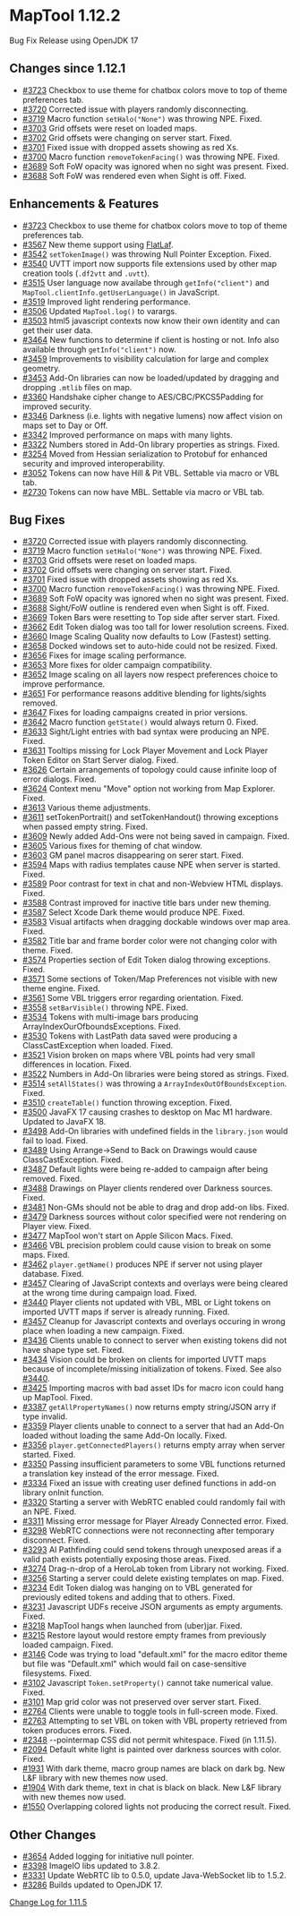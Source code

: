 # MapTool 1.12.2
Bug Fix Release using OpenJDK 17

## Changes since 1.12.1
- [#3723][i3723] Checkbox to use theme for chatbox colors move to top of theme preferences tab. 
- [#3720][i3720] Corrected issue with players randomly disconnecting.
- [#3719][i3719] Macro function `setHalo("None")` was throwing NPE. Fixed.
- [#3703][i3703] Grid offsets were reset on loaded maps.
- [#3702][i3702] Grid offsets were changing on server start. Fixed.
- [#3701][i3701] Fixed issue with dropped assets showing as red Xs.
- [#3700][i3700] Macro function `removeTokenFacing()` was throwing NPE. Fixed.
- [#3689][i3689] Soft FoW opacity was ignored when no sight was present. Fixed.
- [#3688][i3688] Soft FoW was rendered even when Sight is off. Fixed.

## Enhancements & Features
- [#3723][i3723] Checkbox to use theme for chatbox colors move to top of theme preferences tab.
- [#3567][i3567] New theme support using [FlatLaf](https://www.formdev.com/flatlaf/).
- [#3542][i3542] `setTokenImage()` was throwing Null Pointer Exception. Fixed.
- [#3540][i3540] UVTT import now supports file extensions used by other map creation tools (`.df2vtt` and `.uvtt`).
- [#3515][i3515] User language now availabe through `getInfo("client")` and `MapTool.clientInfo.getUserLanguage()` in JavaScript.
- [#3519][i3519] Improved light rendering performance.
- [#3506][i3506] Updated `MapTool.log()` to varargs.
- [#3503][i3503] html5 javascript contexts now know their own identity and can get their user data.
- [#3464][i3464] New functions to determine if client is hosting or not. Info also available through `getInfo("client")` now.
- [#3459][i3459] Improvements to visibility calculation for large and complex geometry.
- [#3453][i3453] Add-On libraries can now be loaded/updated by dragging and dropping `.mtlib` files on map.
- [#3360][i3360] Handshake cipher change to AES/CBC/PKCS5Padding for improved security.
- [#3346][i3346] Darkness (i.e. lights with negative lumens) now affect vision on maps set to Day or Off.
- [#3342][i3342] Improved performance on maps with many lights.
- [#3322][i3322] Numbers stored in Add-On library properties as strings. Fixed.
- [#3254][i3254] Moved from Hessian serialization to Protobuf for enhanced security and improved interoperability.
- [#3052][i3052] Tokens can now have Hill & Pit VBL. Settable via macro or VBL tab.
- [#2730][i2730] Tokens can now have MBL. Settable via macro or VBL tab.

## Bug Fixes
- [#3720][i3720] Corrected issue with players randomly disconnecting.
- [#3719][i3719] Macro function `setHalo("None")` was throwing NPE. Fixed.
- [#3703][i3703] Grid offsets were reset on loaded maps.
- [#3702][i3702] Grid offsets were changing on server start. Fixed.
- [#3701][i3701] Fixed issue with dropped assets showing as red Xs.
- [#3700][i3700] Macro function `removeTokenFacing()` was throwing NPE. Fixed.
- [#3689][i3689] Soft FoW opacity was ignored when no sight was present. Fixed.
- [#3688][i3688] Sight/FoW outline is rendered even when Sight is off. Fixed.
- [#3669][i3669] Token Bars were resetting to Top side after server start. Fixed.
- [#3662][i3662] Edit Token dialog was too tall for lower resolution screens. Fixed.
- [#3660][i3660] Image Scaling Quality now defaults to Low (Fastest) setting.
- [#3658][i3658] Docked windows set to auto-hide could not be resized. Fixed.
- [#3656][i3656] Fixes for image scaling performance.
- [#3653][i3653] More fixes for older campaign compatibility.
- [#3652][i3652] Image scaling on all layers now respect preferences choice to improve performance.
- [#3651][i3651] For performance reasons additive blending for lights/sights removed.
- [#3647][i3647] Fixes for loading campaigns created in prior versions.
- [#3642][i3642] Macro function `getState()` would always return 0. Fixed.
- [#3633][i3633] Sight/Light entries with bad syntax were producing an NPE. Fixed.
- [#3631][i3631] Tooltips missing for Lock Player Movement and Lock Player Token Editor on Start Server dialog. Fixed.
- [#3626][i3626] Certain arrangements of topology could cause infinite loop of error dialogs. Fixed.
- [#3624][i3624] Context menu "Move" option not working from Map Explorer. Fixed.
- [#3613][i3613] Various theme adjustments.
- [#3611][i3611] setTokenPortrait() and setTokenHandout() throwing exceptions when passed empty string. Fixed.
- [#3609][i3609] Newly added Add-Ons were not being saved in campaign. Fixed.
- [#3605][i3605] Various fixes for theming of chat window.
- [#3603][i3603] GM panel macros disappearing on serer start. Fixed.
- [#3594][i3594] Maps with radius templates cause NPE when server is started. Fixed.
- [#3589][i3589] Poor contrast for text in chat and non-Webview HTML displays. Fixed.
- [#3588][i3588] Contrast improved for inactive title bars under new theming.
- [#3587][i3587] Select Xcode Dark theme would produce NPE. Fixed.
- [#3583][i3583] Visual artifacts when dragging dockable windows over map area. Fixed.
- [#3582][i3582] Title bar and frame border color were not changing color with theme. Fixed.
- [#3574][i3574] Properties section of Edit Token dialog throwing exceptions. Fixed.
- [#3571][i3571] Some sections of Token/Map Preferences not visible with new theme engine. Fixed.
- [#3561][i3561] Some VBL triggers error regarding orientation. Fixed.
- [#3558][i3558] `setBarVisible()` throwing NPE. Fixed.
- [#3534][i3534] Tokens with multi-image bars producing ArrayIndexOurOfboundsExceptions. Fixed.
- [#3530][i3530] Tokens with LastPath data saved were producing a ClassCastException when loaded. Fixed.
- [#3521][i3521] Vision broken on maps where VBL points had very small differences in location. Fixed. 
- [#3522][i3522] Numbers in Add-On libraries were being stored as strings. Fixed.
- [#3514][i3514] `setAllStates()` was throwing a `ArrayIndexOutOfBoundsException`. Fixed.
- [#3510][i3510] `createTable()` function throwing exception. Fixed.
- [#3500][i3500] JavaFX 17 causing crashes to desktop on Mac M1 hardware. Updated to JavaFX 18.
- [#3498][i3498] Add-On libraries with undefined fields in the `library.json` would fail to load. Fixed.
- [#3489][i3489] Using Arrange->Send to Back on Drawings would cause ClassCastException. Fixed.
- [#3487][i3487] Default lights were being re-added to campaign after being removed. Fixed.
- [#3488][i3488] Drawings on Player clients rendered over Darkness sources. Fixed.
- [#3481][i3481] Non-GMs should not be able to drag and drop add-on libs. Fixed.
- [#3479][i3479] Darkness sources without color specified were not rendering on Player view. Fixed.
- [#3477][i3477] MapTool won't start on Apple Silicon Macs. Fixed.
- [#3466][i3466] VBL precision problem could cause vision to break on some maps. Fixed.
- [#3462][i3462] `player.getName()` produces NPE if server not using player database. Fixed.
- [#3457][i3457] Clearing of JavaScript contexts and overlays were being cleared at the wrong time during campaign load.  Fixed.
- [#3440][i3440] Player clients not updated with VBL, MBL or Light tokens on imported UVTT maps if server is already running. Fixed.
- [#3457][i3457] Cleanup for Javascript contexts and overlays occuring in wrong place when loading a new campaign. Fixed.
- [#3436][i3436] Clients unable to connect to server when existing tokens did not have shape type set. Fixed.
- [#3434][i3434] Vision could be broken on clients for imported UVTT maps because of incomplete/missing initialization of tokens. Fixed. See also [#3440][i3440].
- [#3425][i3425] Importing macros with bad asset IDs for macro icon could hang up MapTool. Fixed.
- [#3387][i3387] `getAllPropertyNames()` now returns empty string/JSON arry if type invalid.
- [#3359][i3359] Player clients unable to connect to a server that had an Add-On loaded without loading the same Add-On locally. Fixed.
- [#3356][i3356] `player.getConnectedPlayers()` returns empty array when server started. Fixed.
- [#3350][i3350] Passing insufficient parameters to some VBL functions returned a translation key instead of the error message. Fixed.
- [#3334][i3334] Fixed an issue with creating user defined functions in add-on library onInit function.
- [#3320][i3320] Starting a server with WebRTC enabled could randomly fail with an NPE. Fixed.
- [#3311][i3311] Missing error message for Player Already Connected error. Fixed.
- [#3298][i3298] WebRTC connections were not reconnecting after temporary disconnect. Fixed.
- [#3293][i3293] AI Pathfinding could send tokens through unexposed areas if a valid path exists potentially exposing those areas. Fixed.
- [#3274][i3274] Drag-n-drop of a HeroLab token from Library not working. Fixed.
- [#3256][i3256] Starting a server could delete existing templates on map. Fixed.
- [#3234][i3234] Edit Token dialog was hanging on to VBL generated for previously edited tokens and adding that to others. Fixed.
- [#3231][i3231] Javascript UDFs receive JSON arguments as empty arguments. Fixed.
- [#3218][i3218] MapTool hangs when launched from (uber)jar. Fixed.
- [#3215][i3215] Restore layout would restore empty frames from previously loaded campaign. Fixed.
- [#3146][i3146] Code was trying to load "default.xml" for the macro editor theme but file was "Default.xml" which would fail on case-sensitive filesystems. Fixed.
- [#3102][i3102] Javascript `Token.setProperty()` cannot take numerical value. Fixed.
- [#3101][i3101] Map grid color was not preserved over server start. Fixed.
- [#2764][i2764] Clients were unable to toggle tools in full-screen mode. Fixed.
- [#2763][i2763] Attempting to set VBL on token with VBL property retrieved from token produces errors. Fixed.
- [#2348][i2348] --pointermap CSS did not permit whitespace. Fixed (in 1.11.5).
- [#2094][i2094] Default white light is painted over darkness sources with color. Fixed.
- [#1931][i1931] With dark theme, macro group names are black on dark bg. New L&F library with new themes now used.
- [#1904][i1904] With dark theme, text in chat is black on black. New L&F library with new themes now used.
- [#1550][i1550] Overlapping colored lights not producing the correct result. Fixed.

## Other Changes
- [#3654][i3654] Added logging for initiative null pointer.
- [#3398][i3398] ImageIO libs updated to 3.8.2.
- [#3331][i3331] Update WebRTC lib to 0.5.0, update Java-WebSocket lib to 1.5.2.
- [#3286][i3286] Builds updated to OpenJDK 17.

[Change Log for 1.11.5](https://github.com/RPTools/maptool/blob/1.11.5/CHANGE_LOG.md)

[i]: https://github.com/RPTools/maptool/issues/
[i3723]: https://github.com/RPTools/maptool/issues/3723
[i3720]: https://github.com/RPTools/maptool/issues/3720
[i3719]: https://github.com/RPTools/maptool/issues/19
[i3703]: https://github.com/RPTools/maptool/issues/3703
[i3702]: https://github.com/RPTools/maptool/issues/3702
[i3701]: https://github.com/RPTools/maptool/issues/3701
[i3700]: https://github.com/RPTools/maptool/issues/3700
[i3689]: https://github.com/RPTools/maptool/issues/3689
[i3688]: https://github.com/RPTools/maptool/issues/3688
[i3669]: https://github.com/RPTools/maptool/issues/3669
[i3662]: https://github.com/RPTools/maptool/issues/3662
[i3660]: https://github.com/RPTools/maptool/issues/3660
[i3658]: https://github.com/RPTools/maptool/issues/3658
[i3656]: https://github.com/RPTools/maptool/issues/3656
[i3654]: https://github.com/RPTools/maptool/pull/3654
[i3653]: https://github.com/RPTools/maptool/issues/3653
[i3652]: https://github.com/RPTools/maptool/issues/3652
[i3651]: https://github.com/RPTools/maptool/issues/3651
[i3647]: https://github.com/RPTools/maptool/issues/3647
[i3642]: https://github.com/RPTools/maptool/issues/3642
[i3633]: https://github.com/RPTools/maptool/issues/3633
[i3631]: https://github.com/RPTools/maptool/issues/3631
[i3626]: https://github.com/RPTools/maptool/issues/3626
[i3624]: https://github.com/RPTools/maptool/issues/3624
[i3613]: https://github.com/RPTools/maptool/issues/3613
[i3611]: https://github.com/RPTools/maptool/issues/3611
[i3609]: https://github.com/RPTools/maptool/issues/3609
[i3605]: https://github.com/RPTools/maptool/issues/3605
[i3603]: https://github.com/RPTools/maptool/issues/3603
[i3594]: https://github.com/RPTools/maptool/issues/3594
[i3589]: https://github.com/RPTools/maptool/issues/3589
[i3588]: https://github.com/RPTools/maptool/issues/3588
[i3587]: https://github.com/RPTools/maptool/issues/3587
[i3583]: https://github.com/RPTools/maptool/issues/3583
[i3582]: https://github.com/RPTools/maptool/issues/3582
[i3574]: https://github.com/RPTools/maptool/issues/3574
[i3571]: https://github.com/RPTools/maptool/issues/3571
[i3567]: https://github.com/RPTools/maptool/issues/3567
[i3561]: https://github.com/RPTools/maptool/issues/3561
[i3558]: https://github.com/RPTools/maptool/issues/3558
[i3542]: https://github.com/RPTools/maptool/issues/3542
[i3540]: https://github.com/RPTools/maptool/issues/3540
[i3534]: https://github.com/RPTools/maptool/issues/3534
[i3530]: https://github.com/RPTools/maptool/issues/3530
[i3522]: https://github.com/RPTools/maptool/issues/3522
[i3521]: https://github.com/RPTools/maptool/issues/3521
[i3519]: https://github.com/RPTools/maptool/issues/3519
[i3515]: https://github.com/RPTools/maptool/issues/3515
[i3514]: https://github.com/RPTools/maptool/issues/3514
[i3510]: https://github.com/RPTools/maptool/issues/3510
[i3506]: https://github.com/RPTools/maptool/issues/3506
[i3503]: https://github.com/RPTools/maptool/issues/3503
[i3500]: https://github.com/RPTools/maptool/issues/3500
[i3498]: https://github.com/RPTools/maptool/issues/3498
[i3489]: https://github.com/RPTools/maptool/issues/3489
[i3488]: https://github.com/RPTools/maptool/issues/3488
[i3487]: https://github.com/RPTools/maptool/issues/3487
[i3481]: https://github.com/RPTools/maptool/issues/3481
[i3479]: https://github.com/RPTools/maptool/issues/3479
[i3477]: https://github.com/RPTools/maptool/issues/3477
[i3466]: https://github.com/RPTools/maptool/issues/3466
[i3464]: https://github.com/RPTools/maptool/issues/3464
[i3462]: https://github.com/RPTools/maptool/issues/3462
[i3459]: https://github.com/RPTools/maptool/issues/3459
[i3457]: https://github.com/RPTools/maptool/issues/3457
[i3453]: https://github.com/RPTools/maptool/issues/3453
[i3440]: https://github.com/RPTools/maptool/issues/3440
[i3436]: https://github.com/RPTools/maptool/issues/3436
[i3434]: https://github.com/RPTools/maptool/issues/3434
[i3425]: https://github.com/RPTools/maptool/issues/3425
[i3398]: https://github.com/RPTools/maptool/issues/3398
[i3387]: https://github.com/RPTools/maptool/issues/3387
[i3360]: https://github.com/RPTools/maptool/issues/3360
[i3359]: https://github.com/RPTools/maptool/issues/3359
[i3356]: https://github.com/RPTools/maptool/issues/3356
[i3350]: https://github.com/RPTools/maptool/issues/3350
[i3346]: https://github.com/RPTools/maptool/issues/3346
[i3342]: https://github.com/RPTools/maptool/issues/3342
[i3334]: https://github.com/RPTools/maptool/issues/3334
[i3331]: https://github.com/RPTools/maptool/issues/3331
[i3322]: https://github.com/RPTools/maptool/issues/3322
[i3320]: https://github.com/RPTools/maptool/issues/3320
[i3311]: https://github.com/RPTools/maptool/issues/3311
[i3298]: https://github.com/RPTools/maptool/issues/3298
[i3293]: https://github.com/RPTools/maptool/issues/3293
[i3286]: https://github.com/RPTools/maptool/issues/3286
[i3274]: https://github.com/RPTools/maptool/issues/3274
[i3256]: https://github.com/RPTools/maptool/issues/3256
[i3254]: https://github.com/RPTools/maptool/issues/3254
[i3234]: https://github.com/RPTools/maptool/issues/3234
[i3231]: https://github.com/RPTools/maptool/issues/3231
[i3218]: https://github.com/RPTools/maptool/issues/3218
[i3215]: https://github.com/RPTools/maptool/issues/3215
[i3146]: https://github.com/RPTools/maptool/issues/3146
[i3102]: https://github.com/RPTools/maptool/issues/3102
[i3101]: https://github.com/RPTools/maptool/issues/3101
[i3052]: https://github.com/RPTools/maptool/issues/3052
[i2764]: https://github.com/RPTools/maptool/issues/2764
[i2763]: https://github.com/RPTools/maptool/issues/2763
[i2730]: https://github.com/RPTools/maptool/issues/2730
[i2348]: https://github.com/RPTools/maptool/issues/2348
[i2094]: https://github.com/RPTools/maptool/issues/2094
[i1931]: https://github.com/RPTools/maptool/issues/1931
[i1904]: https://github.com/RPTools/maptool/issues/1904
[i1550]: https://github.com/RPTools/maptool/issues/1550
